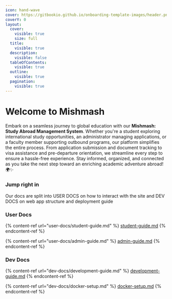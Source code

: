 ```yaml
---
icon: hand-wave
cover: https://gitbookio.github.io/onboarding-template-images/header.png
coverY: 0
layout:
  cover:
    visible: true
    size: full
  title:
    visible: true
  description:
    visible: false
  tableOfContents:
    visible: true
  outline:
    visible: true
  pagination:
    visible: true
---
```


# Welcome to Mishmash



Embark on a seamless journey to global education with our **Mishmash:** **Study Abroad Management System**. Whether you're a student exploring international study opportunities, an administrator managing applications, or a faculty member supporting outbound programs, our platform simplifies the entire process. From application submission and document tracking to visa assistance and pre-departure orientation, we streamline every step to ensure a hassle-free experience. Stay informed, organized, and connected as you take the next step toward an enriching academic adventure abroad! 🌍✨

### Jump right in

Our docs are split into USER DOCS on how to interact with the site and DEV DOCS on web app structure and deployment guide

### User Docs

{% content-ref url="user-docs/student-guide.md" %}
[student-guide.md](user-docs/student-guide.md)
{% endcontent-ref %}

{% content-ref url="user-docs/admin-guide.md" %}
[admin-guide.md](user-docs/admin-guide.md)
{% endcontent-ref %}



### Dev Docs

{% content-ref url="dev-docs/development-guide.md" %}
[development-guide.md](dev-docs/development-guide.md)
{% endcontent-ref %}

{% content-ref url="dev-docs/docker-setup.md" %}
[docker-setup.md](dev-docs/docker-setup.md)
{% endcontent-ref %}

